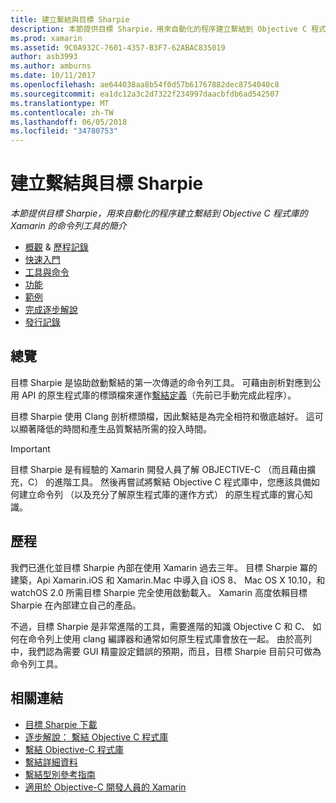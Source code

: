 ```yaml
---
title: 建立繫結與目標 Sharpie
description: 本節提供目標 Sharpie，用來自動化的程序建立繫結到 Objective C 程式庫的 Xamarin 的命令列工具的簡介
ms.prod: xamarin
ms.assetid: 9C0A932C-7601-4357-B3F7-62ABAC835019
author: asb3993
ms.author: amburns
ms.date: 10/11/2017
ms.openlocfilehash: ae644038aa8b54f0d57b61767882dec8754040c8
ms.sourcegitcommit: ea1dc12a3c2d7322f234997daacbfdb6ad542507
ms.translationtype: MT
ms.contentlocale: zh-TW
ms.lasthandoff: 06/05/2018
ms.locfileid: "34780753"
---
```

# <a name="creating-bindings-with-objective-sharpie"></a>建立繫結與目標 Sharpie

_本節提供目標 Sharpie，用來自動化的程序建立繫結到 Objective C 程式庫的 Xamarin 的命令列工具的簡介_

- [概觀](#overview) & [歷程記錄](#history)
- [快速入門](get-started.md)
- [工具與命令](tools.md)
- [功能](platform/index.md)
- [範例](examples/index.md)
- [完成逐步解說](~/ios/platform/binding-objective-c/walkthrough.md)
- [發行記錄](releases.md)

## <a name="overview"></a>總覽

目標 Sharpie 是協助啟動繫結的第一次傳遞的命令列工具。
可藉由剖析對應到公用 API 的原生程式庫的標頭檔來運作[繫結定義](~/cross-platform/macios/binding/objective-c-libraries.md#The_API_definition_file)（先前已手動完成此程序）。

目標 Sharpie 使用 Clang 剖析標頭檔，因此繫結是為完全相符和徹底越好。 這可以顯著降低的時間和產生品質繫結所需的投入時間。

> [!IMPORTANT]
> 目標 Sharpie 是有經驗的 Xamarin 開發人員了解 OBJECTIVE-C （而且藉由擴充，C） 的進階工具。 然後再嘗試將繫結 Objective C 程式庫中，您應該具備如何建立命令列 （以及充分了解原生程式庫的運作方式） 的原生程式庫的實心知識。

## <a name="history"></a>歷程

我們已進化並目標 Sharpie 內部在使用 Xamarin 過去三年。 目標 Sharpie 冪的建築，Api Xamarin.iOS 和 Xamarin.Mac 中導入自 iOS 8、 Mac OS X 10.10，和 watchOS 2.0 所需目標 Sharpie 完全使用啟動載入。 Xamarin 高度依賴目標 Sharpie 在內部建立自己的產品。

不過，目標 Sharpie 是非常進階的工具，需要進階的知識 Objective C 和 C、 如何在命令列上使用 clang 編譯器和通常如何原生程式庫會放在一起。 由於高列中，我們認為需要 GUI 精靈設定錯誤的預期，而且，目標 Sharpie 目前只可做為命令列工具。

## <a name="related-links"></a>相關連結

- [目標 Sharpie 下載](https://dl.xamarin.com/objective-sharpie/ObjectiveSharpie.pkg)
- [逐步解說： 繫結 Objective C 程式庫](~/ios/platform/binding-objective-c/walkthrough.md)
- [繫結 Objective-C 程式庫](~/cross-platform/macios/binding/objective-c-libraries.md)
- [繫結詳細資料](~/cross-platform/macios/binding/overview.md)
- [繫結型別參考指南](~/cross-platform/macios/binding/binding-types-reference.md)
- [適用於 Objective-C 開發人員的 Xamarin](~/ios/get-started/objective-c-developers/index.md)
